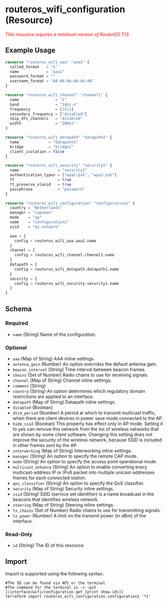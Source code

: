 # routeros_wifi_configuration (Resource)
*<span style="color:red">This resource requires a minimum version of RouterOS 7.13.</span>*

## Example Usage
```terraform
resource "routeros_wifi_aaa" "aaa1" {
  called_format   = "S"
  name            = "aaa1"
  password_format = ""
  username_format = "AA:AA:AA:AA:AA:AA"
}

resource "routeros_wifi_channel" "channel1" {
  name                = "1"
  band                = "2ghz-n"
  frequency           = [2412]
  secondary_frequency = ["disabled"]
  skip_dfs_channels   = "disabled"
  width               = "20mhz"
}

resource "routeros_wifi_datapath" "datapath1" {
  name             = "datapath1"
  bridge           = "bridge1"
  client_isolation = false
}

resource "routeros_wifi_security" "security1" {
  name                 = "security1"
  authentication_types = ["wpa2-psk", "wpa3-psk"]
  ft                   = true
  ft_preserve_vlanid   = true
  passphrase           = "password"
}

resource "routeros_wifi_configuration" "configuration1" {
  country = "Netherlands"
  manager = "capsman"
  mode    = "ap"
  name    = "configuration1"
  ssid    = "my-network"

  aaa = {
    config = routeros_wifi_aaa.aaa1.name
  }
  channel = {
    config = routeros_wifi_channel.channel1.name
  }
  datapath = {
    config = routeros_wifi_datapath.datapath1.name
  }
  security = {
    config = routeros_wifi_security.security1.name
  }
}
```

<!-- schema generated by tfplugindocs -->
## Schema

### Required

- `name` (String) Name of the configuration.

### Optional

- `aaa` (Map of String) AAA inline settings.
- `antenna_gain` (Number) An option overrides the default antenna gain.
- `beacon_interval` (String) Time interval between beacon frames.
- `chains` (Set of Number) Radio chains to use for receiving signals.
- `channel` (Map of String) Channel inline settings.
- `comment` (String)
- `country` (String) An option determines which regulatory domain restrictions are applied to an interface.
- `datapath` (Map of String) Datapath inline settings.
- `disabled` (Boolean)
- `dtim_period` (Number) A period at which to transmit multicast traffic, when there are client devices in power save mode connected to the AP.
- `hide_ssid` (Boolean) This property has effect only in AP mode. Setting it to yes can remove this network from the list of wireless networks that are shown by some client software. Changing this setting does not improve the security of the wireless network, because SSID is included in other frames sent by the AP.
- `interworking` (Map of String) Interworking inline settings.
- `manager` (String) An option to specify the remote CAP mode.
- `mode` (String) An option to specify the access point operational mode.
- `multicast_enhance` (String) An option to enable converting every multicast-address IP or IPv6 packet into multiple unicast-addresses frames for each connected station.
- `qos_classifier` (String) An option to specify the QoS classifier.
- `security` (Map of String) Security inline settings.
- `ssid` (String) SSID (service set identifier) is a name broadcast in the beacons that identifies wireless network.
- `steering` (Map of String) Steering inline settings.
- `tx_chains` (Set of Number) Radio chains to use for transmitting signals.
- `tx_power` (Number) A limit on the transmit power (in dBm) of the interface.

### Read-Only

- `id` (String) The ID of this resource.

## Import
Import is supported using the following syntax:
```shell
#The ID can be found via API or the terminal
#The command for the terminal is -> :put [/interface/wifi/configuration get [print show-ids]]
terraform import routeros_wifi_configuration.configuration1 '*1'
```
